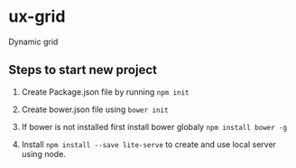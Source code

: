 # ux-grid
Dynamic grid

## Steps to start new project

1. Create Package.json file by running `npm init`

2. Create bower.json file using `bower init`

3. If bower is not installed first install bower globaly `npm install bower -g`

4. Install `npm install --save lite-serve` to create and use local server using node.
